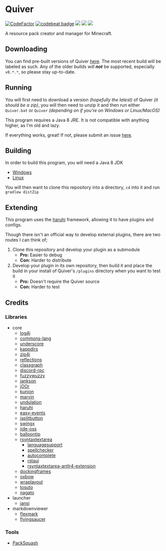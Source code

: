 # Quiver
<a href="https://www.codefactor.io/repository/github/deflatedpickle/quiver"><img src="https://www.codefactor.io/repository/github/deflatedpickle/quiver/badge" alt="CodeFactor" /></a>
<a href="https://codebeat.co/projects/github-com-deflatedpickle-quiver-rewrite"><img alt="codebeat badge" src="https://codebeat.co/badges/65a2da8a-28b9-4cd4-ac82-c521cc531a63" /></a>
<a href="https://www.codacy.com/gh/DeflatedPickle/Quiver/dashboard?utm_source=github.com&amp;utm_medium=referral&amp;utm_content=DeflatedPickle/Quiver&amp;utm_campaign=Badge_Grade"><img src="https://app.codacy.com/project/badge/Grade/ed4a4e2eb4d844eba3f8897869406128"/></a>
<a href="https://snyk.io/test/github/DeflatedPickle/Quiver"><img src="https://snyk.io/test/github/DeflatedPickle/Quiver/badge.svg"/></a>
<a href="https://codeclimate.com/github/DeflatedPickle/Quiver/maintainability"><img src="https://api.codeclimate.com/v1/badges/0f980169bbebf3f680b4/maintainability" /></a>

A resource pack creator and manager for Minecraft.

## Downloading
You can find pre-built versions of Quiver [here](https://github.com/deflatedpickle/quiver/releases).
The most recent build will be labeled as such. Any of the older builds *will* ***not*** be supported, especially `v0.*.*`, so please stay up-to-date.

## Running
You will first need to download a version *(hopefully the latest)* of Quiver *(it should be a zip)*, you will then need to unzip it and then run either `Quiver.bat` or `Quiver` *(depending on if you're on Windows or Linux/MacOS)*

This program requires a Java 8 JRE. It is not compatible with anything higher, as I'm old and lazy.

If everything works, great! If not, please submit an issue [here](https://github.com/DeflatedPickle/Quiver/issues?q=is%3Aissue+is%3Aopen+sort%3Aupdated-desc).

## Building
In order to build this program, you will need a Java 8 JDK

- [Windows](https://github.com/ojdkbuild/ojdkbuild/releases/tag/java-1.8.0-openjdk-debug-1.8.0.265-1.b01)
- [Linux](http://openjdk.java.net/install/)

You will then want to clone this repository into a directory, `cd` into it and run `gradlew distZip`

## Extending
This program uses the [haruhi](https://github.com/DeflatedPickle/haruhi) framework, allowing it to have plugins and configs.

Though there isn't an official way to develop external plugins, there are two routes I can think of;

1. Clone this repository and develop your plugin as a submodule
	- **Pro:** Easier to debug
	- **Con:** Harder to distribute
2. Develop your plugin in its own repository, then build it and place the build in your install of Quiver's `/plugins` directory when you want to test it
	- **Pro:** Doesn't require the Quiver source
	- **Con:** Harder to test

## Credits
### Libraries
- core
	- [log4j](https://github.com/apache/logging-log4j2)
	- [commons-lang](https://github.com/apache/commons-lang)
	- [underscore](https://github.com/javadev/underscore-java)
	- [kappdirs](https://github.com/erayerdin/kappdirs)
	- [zip4j](https://github.com/srikanth-lingala/zip4j)
	- [reflections](https://github.com/ronmamo/reflections)
	- [classgraph](https://github.com/classgraph/classgraph)
	- [discord-rpc](https://github.com/Vatuu/discord-rpc)
	- [fuzzywuzzy](https://github.com/xdrop/fuzzywuzzy)
	- [jankson](https://github.com/falkreon/Jankson)
	- [jOOr](https://github.com/jOOQ/jOOR)
	- [kunion](https://github.com/renatoathaydes/kunion)
	- [marvin](https://github.com/DeflatedPickle/marvin)
	- [undulation](https://github.com/DeflatedPickle/undulation)
	- [haruhi](https://github.com/DeflatedPickle/haruhi)
	- [easy-events](https://github.com/Fylipp/easy-events)
	- [jsplitbutton](https://github.com/rhwood/jsplitbutton)
	- [swingx](https://github.com/smartbow-gmbh/swingx)
	- [jide-oss](https://github.com/jidesoft/jide-oss)
	- [balloontip](https://github.com/timmolderez/balloontip)
	- [rsyntaxtextarea](https://github.com/bobbylight/RSyntaxTextArea)
		- [languagesupport](https://github.com/bobbylight/RSTALanguageSupport)
		- [spellchecker](https://github.com/bobbylight/SpellChecker)
		- [autocomplete](https://github.com/bobbylight/AutoComplete)
		- [rstaui](https://github.com/bobbylight/RSTAUI)
		- [rsyntaxtextarea-antlr4-extension](https://github.com/tisoft/rsyntaxtextarea-antlr4-extension)
	- [dockingframes](https://github.com/Benoker/DockingFrames)
	- [oxbow](https://github.com/eugener/oxbow)
	- [wraplayout](https://github.com/DeflatedPickle/WrapLayout)
	- [tosuto](https://github.com/DeflatedPickle/tosuto)
	- [nagato](https://github.com/DeflatedPickle/Nagato)
- launcher
	- [jansi](https://github.com/fusesource/jansi)
- markdownviewer
	- [flexmark](https://github.com/vsch/flexmark-java)
	- [flyingsaucer](https://github.com/flyingsaucerproject/flyingsaucer)
### Tools
- [PackSquash](https://github.com/ComunidadAylas/PackSquash)
